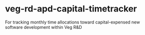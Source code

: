 # veg-rd-apd-capital-timetracker
For tracking monthly time allocations toward capital-expensed new software development within Veg R&amp;D
